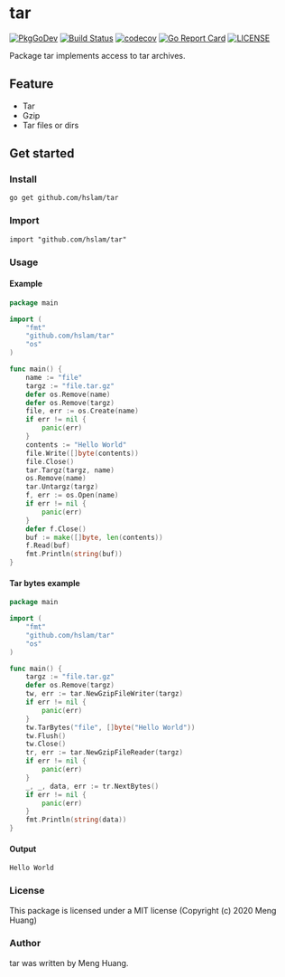 # tar
[![PkgGoDev](https://pkg.go.dev/badge/github.com/hslam/tar)](https://pkg.go.dev/github.com/hslam/tar)
[![Build Status](https://github.com/hslam/tar/workflows/build/badge.svg)](https://github.com/hslam/tar/actions)
[![codecov](https://codecov.io/gh/hslam/tar/branch/master/graph/badge.svg)](https://codecov.io/gh/hslam/tar)
[![Go Report Card](https://goreportcard.com/badge/github.com/hslam/tar)](https://goreportcard.com/report/github.com/hslam/tar)
[![LICENSE](https://img.shields.io/github/license/hslam/tar.svg?style=flat-square)](https://github.com/hslam/tar/blob/master/LICENSE)

Package tar implements access to tar archives.

## Feature
* Tar
* Gzip
* Tar files or dirs

## Get started

### Install
```
go get github.com/hslam/tar
```
### Import
```
import "github.com/hslam/tar"
```
### Usage
#### Example
```go
package main

import (
	"fmt"
	"github.com/hslam/tar"
	"os"
)

func main() {
	name := "file"
	targz := "file.tar.gz"
	defer os.Remove(name)
	defer os.Remove(targz)
	file, err := os.Create(name)
	if err != nil {
		panic(err)
	}
	contents := "Hello World"
	file.Write([]byte(contents))
	file.Close()
	tar.Targz(targz, name)
	os.Remove(name)
	tar.Untargz(targz)
	f, err := os.Open(name)
	if err != nil {
		panic(err)
	}
	defer f.Close()
	buf := make([]byte, len(contents))
	f.Read(buf)
	fmt.Println(string(buf))
}
```

#### Tar bytes example
```go
package main

import (
	"fmt"
	"github.com/hslam/tar"
	"os"
)

func main() {
	targz := "file.tar.gz"
	defer os.Remove(targz)
	tw, err := tar.NewGzipFileWriter(targz)
	if err != nil {
		panic(err)
	}
	tw.TarBytes("file", []byte("Hello World"))
	tw.Flush()
	tw.Close()
	tr, err := tar.NewGzipFileReader(targz)
	if err != nil {
		panic(err)
	}
	_, _, data, err := tr.NextBytes()
	if err != nil {
		panic(err)
	}
	fmt.Println(string(data))
}
```

#### Output
```
Hello World
```

### License
This package is licensed under a MIT license (Copyright (c) 2020 Meng Huang)

### Author
tar was written by Meng Huang.


